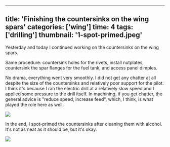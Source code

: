 
---
title: 'Finishing the countersinks on the wing spars'
categories: ['wing']
time: 4
tags: ['drilling']
thumbnail: '1-spot-primed.jpeg'
---

Yesterday and today I continued working on the countersinks on the wing spars.

<!-- more -->

Same procedure: countersink holes for the rivets, install nutplates, countersink the spar flanges for the fuel tank, and access panel dimples.

No drama, everything went very smoothly. I did not get any chatter at all despite the size of the countersinks and relatively poor support for the pilot. I think it's because I ran the electric drill at a relatively slow speed and I applied some pressure to the drill itself. In machining, if you get chatter, the general advice is "reduce speed, increase feed", which, I think, is what played the role here as well.

![](0-work-in-progress.jpeg)

In the end, I spot-primed the countersinks after cleaning them with alcohol. It's not as neat as it should be, but it's okay.

![](1-spot-primed.jpeg)